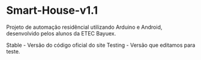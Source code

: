 # Smart-House-v1.1
Projeto de automação residêncial utilizando Arduino e Android, desenvolvido pelos alunos da ETEC Bayuex.


Stable - Versão do código oficial do site
Testing - Versão que editamos para teste.
